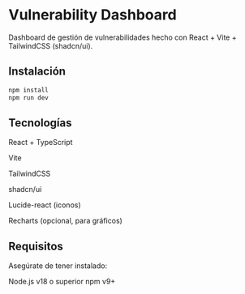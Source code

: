 # Vulnerability Dashboard

Dashboard de gestión de vulnerabilidades hecho con React + Vite + TailwindCSS (shadcn/ui).

## Instalación

```bash
npm install
npm run dev
```
## Tecnologías
React + TypeScript

Vite

TailwindCSS

shadcn/ui

Lucide-react (iconos)

Recharts (opcional, para gráficos)

## Requisitos
Asegúrate de tener instalado:

Node.js v18 o superior
npm v9+ 

